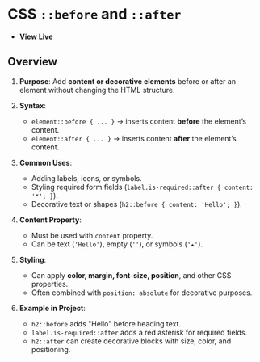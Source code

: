 # CSS `::before` and `::after`

- [**View Live**](https://tahmid-sarker.github.io/Modern-HTML-CSS-Notes/10-Advanced-Selectors/06-Before-and-After/)

## Overview

1. **Purpose**: Add **content or decorative elements** before or after an element without changing the HTML structure.

2. **Syntax**:

   * `element::before { ... }` → inserts content **before** the element’s content.
   * `element::after { ... }` → inserts content **after** the element’s content.

3. **Common Uses**:

   * Adding labels, icons, or symbols.
   * Styling required form fields (`label.is-required::after { content: '*'; }`).
   * Decorative text or shapes (`h2::before { content: 'Hello'; }`).

4. **Content Property**:

   * Must be used with `content` property.
   * Can be text (`'Hello'`), empty (`''`), or symbols (`'★'`).

5. **Styling**:

   * Can apply **color, margin, font-size, position**, and other CSS properties.
   * Often combined with `position: absolute` for decorative purposes.

6. **Example in Project**:

   * `h2::before` adds "Hello" before heading text.
   * `label.is-required::after` adds a red asterisk for required fields.
   * `h2::after` can create decorative blocks with size, color, and positioning.